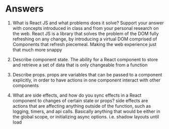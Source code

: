 # Answers

1. What is React JS and what problems does it solve? Support your answer with concepts introduced in class and from your personal research on the web.
React JS is a library that solves the problem of the DOM fully refreshing on any change, by introducing a virtual DOM comprised of Components that refresh piecemeal. Making the web experience just that much more snappy

1. Describe component state.
The ability for a React component to store and retrieve a set of data that is only changeable from a function

1. Describe props.
props are variables that can be passed to a component explicitly, in order to have actions in one component interact with other components

1. What are side effects, and how do you sync effects in a React component to changes of certain state or props?
side effects are actions that are affecting anything outside of the function, such as logging, timers, and api calls. Basically anything that would be either in the global scope, or initializing async options. i.e. shadow layouts until load